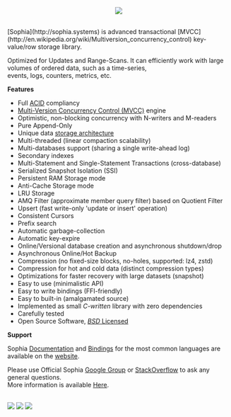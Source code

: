 
<p align="center">
	<a href="http://sphia.org"><img src="http://sophia.systems/sophia.png" /></a><br>
</p>
<br>
[Sophia](http://sophia.systems) is advanced transactional [MVCC](http://en.wikipedia.org/wiki/Multiversion_concurrency_control)
key-value/row storage library.

Optimized for Updates and Range-Scans. It can efficiently work with large volumes of ordered data, such as a time-series,<br>
events, logs, counters, metrics, etc.

**Features**

* Full [ACID](http://en.wikipedia.org/wiki/ACID) compliancy
* [Multi-Version Concurrency Control (MVCC)](http://en.wikipedia.org/wiki/Multiversion_concurrency_control) engine
* Optimistic, non-blocking concurrency with N-writers and M-readers
* Pure Append-Only
* Unique data [storage architecture](http://sophia.systems/v2.1/arch/v12.html)
* Multi-threaded (linear compaction scalability)
* Multi-databases support (sharing a single write-ahead log)
* Secondary indexes
* Multi-Statement and Single-Statement Transactions (cross-database)
* Serialized Snapshot Isolation (SSI)
* Persistent RAM Storage mode
* Anti-Cache Storage mode
* LRU Storage
* AMQ Filter (approximate member query filter) based on Quotient Filter
* Upsert (fast write-only 'update or insert' operation)
* Consistent Cursors
* Prefix search
* Automatic garbage-collection
* Automatic key-expire
* Online/Versional database creation and asynchronous shutdown/drop
* Asynchronous Online/Hot Backup
* Compression (no fixed-size blocks, no-holes, supported: lz4, zstd)
* Compression for hot and cold data (distinct compression types)
* Optimizations for faster recovery with large datasets (snapshot)
* Easy to use (minimalistic API)
* Easy to write bindings (FFI-friendly)
* Easy to built-in (amalgamated source)
* Implemented as small *C-written* library with zero dependencies
* Carefully tested
* Open Source Software, [*BSD* Licensed](documentation/tutorial/license.md)

**Support**

Sophia [Documentation](http://sophia.systems/v2.1/index.html) and [Bindings](http://sophia.systems/drivers.html)
for the most common languages are available on the [website](http://sophia.systems).

Please use Official Sophia [Google Group](http://groups.google.com/group/sophia-database) or
[StackOverflow](http://stackoverflow.com/tags/sophia) to ask any general questions.<br>
More information is available [Here](http://sophia.systems/support.html).
<br><br>

<a href="https://travis-ci.org/pmwkaa/sophia"><img src="https://travis-ci.org/pmwkaa/sophia.svg?branch=master" /></a>
<a href="https://scan.coverity.com/projects/5109"><img src="https://scan.coverity.com/projects/5109/badge.svg" /></a>
<a href="https://coveralls.io/r/pmwkaa/sophia?branch=master"><img src="https://coveralls.io/repos/pmwkaa/sophia/badge.svg?branch=master" /></a>
